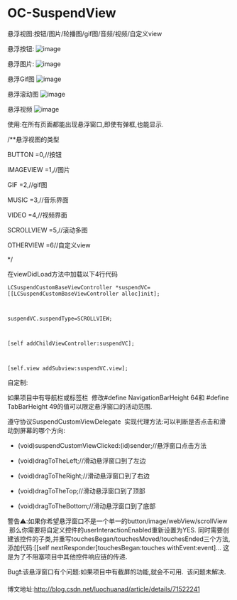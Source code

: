 # OC-SuspendView
悬浮视图:按钮/图片/轮播图/gif图/音频/视频/自定义view




悬浮按钮:
![image](https://github.com/LuochuanAD/OC-SuspendView/blob/master/SuspendView/suspendButton.gif)

悬浮图片:
![image](https://github.com/LuochuanAD/OC-SuspendView/blob/master/SuspendView/suspendImageView.gif)

悬浮Gif图
![image](https://github.com/LuochuanAD/OC-SuspendView/blob/master/SuspendView/suspendWebView.gif)

悬浮滚动图
![image](https://github.com/LuochuanAD/OC-SuspendView/blob/master/SuspendView/suspendScrollView.gif)

悬浮视频
![image](https://github.com/LuochuanAD/OC-SuspendView/blob/master/SuspendView/suspendVideo.gif)



使用:在所有页面都能出现悬浮窗口,即使有弹框,也能显示.


/**悬浮视图的类型

 BUTTON    =0,//按钮
 
 
 IMAGEVIEW =1,//图片
 
 
 GIF       =2,//gif图
 
 
 MUSIC     =3,//音乐界面
 
 
 VIDEO     =4,//视频界面
 
 
 SCROLLVIEW =5,//滚动多图
 
 
 OTHERVIEW =6//自定义view
 
 
 */
 
 
 
在viewDidLoad方法中加载以下4行代码

    
    
    LCSuspendCustomBaseViewController *suspendVC=[[LCSuspendCustomBaseViewController alloc]init];
    
    
    
    suspendVC.suspendType=SCROLLVIEW;
    
    
    
    [self addChildViewController:suspendVC];
    
    
    
    [self.view addSubview:suspendVC.view];
    
    
    




自定制:


如果项目中有导航栏或标签栏  修改#define NavigationBarHeight 64和 #define TabBarHeight 49的值可以限定悬浮窗口的活动范围.


遵守协议SuspendCustomViewDelegate  实现代理方法:可以判断是否点击和滑动到屏幕的哪个方向:

- (void)suspendCustomViewClicked:(id)sender;//悬浮窗口点击方法



- (void)dragToTheLeft;//滑动悬浮窗口到了左边



- (void)dragToTheRight;//滑动悬浮窗口到了右边



- (void)dragToTheTop;//滑动悬浮窗口到了顶部



- (void)dragToTheBottom;//滑动悬浮窗口到了底部


警告⚠️:如果你希望悬浮窗口不是一个单一的button/image/webView/scrollView  那么你需要将自定义控件的userInteractionEnabled重新设置为YES. 同时需要创建该控件的子类,并重写touchesBegan/touchesMoved/touchesEnded三个方法,添加代码:[[self nextResponder]touchesBegan:touches withEvent:event]... 这是为了不阻塞项目中其他控件响应链的传递.


Bug❗️:该悬浮窗口有个问题:如果项目中有截屏的功能,就会不可用.  该问题未解决.




博文地址:http://blog.csdn.net/luochuanad/article/details/71522241







